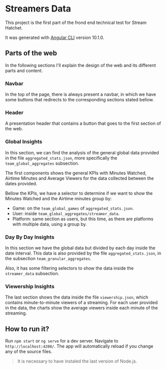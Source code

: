 # Streamers Data

This project is the first part of the frond end technical test for Stream Hatchet. 

It was generated with [Angular CLI](https://github.com/angular/angular-cli) version 10.1.0.

## Parts of the web

In the following sections I'll explain the design of the web and its different parts and content. 

### Navbar

In the top of the page, there is always present a navbar, in which we have some buttons that redirects to the corresponding sections stated bellow.

### Header

A presentation header that contains a button that goes to the first section of the web.

### Global Insights

In this section, we can find the analysis of the general global data provided in the file `aggregated_stats.json`, more specifically the `team_global_aggregates` subsection.

The first components shows the general KPIs with Minutes Watched, Airtime Minutes and Average Viewers for the data collected between the dates provided.

Bellow the KPIs, we have a selector to determine if we want to show the Minutes Watched and the Airtime minutes group by: 
- Game: on the `team_global_games` of `aggregated_stats.json`. 
- User: inside `team_global_aggregates/streamer_data`.
- Platform: same section as users, but this time, as there are platforms with multiple data, using a group by.

### Day By Day Insights

In this section we have the global data but divided by each day inside the date interval. This data is also provided by the file `aggregated_stats.json`, in the subsection `team_granular_aggregates`.

Also, it has some filtering selectors to show the data inside the `streamer_data` subsection.

### Viewership Insights

The last section shows the data inside the file `viewership.json`, which contains minute-to-minute viewers of a streaming.
For each user provided in the data, the charts show the average viewers inside each minute of the streaming.

## How to run it?

Run `npm start` or `ng serve` for a dev server. Navigate to `http://localhost:4200/`. The app will automatically reload if you change any of the source files.

> It is necessary to have instaled the last version of Node.js.
